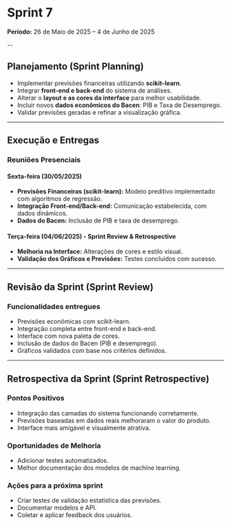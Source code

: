 
# Sprint 7

**Período:** 26 de Maio de 2025 – 4 de Junho de 2025

--

## Planejamento (Sprint Planning)

- Implementar previsões financeiras utilizando **scikit-learn**.
- Integrar **front-end e back-end** do sistema de análises.
- Alterar o **layout e as cores da interface** para melhor usabilidade.
- Incluir novos **dados econômicos do Bacen**: PIB e Taxa de Desemprego.
- Validar previsões geradas e refinar a visualização gráfica.

---

## Execução e Entregas

### Reuniões Presenciais

#### Sexta-feira (30/05/2025)

- **Previsões Financeiras (scikit-learn):** Modelo preditivo implementado com algoritmos de regressão.
- **Integração Front-end/Back-end:** Comunicação estabelecida, com dados dinâmicos.
- **Dados do Bacen:** Inclusão de PIB e taxa de desemprego.

#### Terça-feira (04/06/2025) - Sprint Review & Retrospective

- **Melhoria na Interface:** Alterações de cores e estilo visual.
- **Validação dos Gráficos e Previsões:** Testes concluídos com sucesso.

---

## Revisão da Sprint (Sprint Review)

### Funcionalidades entregues

- Previsões econômicas com scikit-learn.
- Integração completa entre front-end e back-end.
- Interface com nova paleta de cores.
- Inclusão de dados do Bacen (PIB e desemprego).
- Gráficos validados com base nos critérios definidos.

---

## Retrospectiva da Sprint (Sprint Retrospective)

### Pontos Positivos

- Integração das camadas do sistema funcionando corretamente.
- Previsões baseadas em dados reais melhoraram o valor do produto.
- Interface mais amigável e visualmente atrativa.

### Oportunidades de Melhoria

- Adicionar testes automatizados.
- Melhor documentação dos modelos de machine learning.

### Ações para a próxima sprint

- Criar testes de validação estatística das previsões.
- Documentar modelos e API.
- Coletar e aplicar feedback dos usuários.

